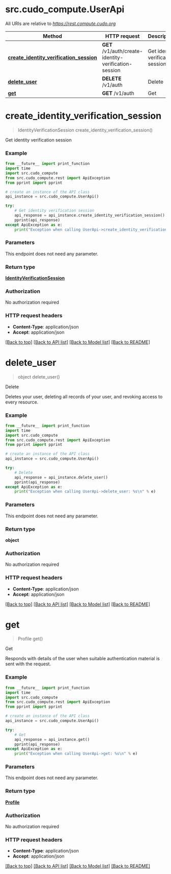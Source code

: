 # src.cudo_compute.UserApi

All URIs are relative to *https://rest.compute.cudo.org*

Method | HTTP request | Description
------------- | ------------- | -------------
[**create_identity_verification_session**](UserApi.md#create_identity_verification_session) | **GET** /v1/auth/create-identity-verification-session | Get identity verification session
[**delete_user**](UserApi.md#delete_user) | **DELETE** /v1/auth | Delete
[**get**](UserApi.md#get) | **GET** /v1/auth | Get


# **create_identity_verification_session**
> IdentityVerificationSession create_identity_verification_session()

Get identity verification session

### Example
```python
from __future__ import print_function
import time
import src.cudo_compute
from src.cudo_compute.rest import ApiException
from pprint import pprint

# create an instance of the API class
api_instance = src.cudo_compute.UserApi()

try:
    # Get identity verification session
    api_response = api_instance.create_identity_verification_session()
    pprint(api_response)
except ApiException as e:
    print("Exception when calling UserApi->create_identity_verification_session: %s\n" % e)
```

### Parameters
This endpoint does not need any parameter.

### Return type

[**IdentityVerificationSession**](IdentityVerificationSession.md)

### Authorization

No authorization required

### HTTP request headers

 - **Content-Type**: application/json
 - **Accept**: application/json

[[Back to top]](#) [[Back to API list]](../README.md#documentation-for-api-endpoints) [[Back to Model list]](../README.md#documentation-for-models) [[Back to README]](../README.md)

# **delete_user**
> object delete_user()

Delete

Deletes your user, deleting all records of your user, and revoking access to every resource.

### Example
```python
from __future__ import print_function
import time
import src.cudo_compute
from src.cudo_compute.rest import ApiException
from pprint import pprint

# create an instance of the API class
api_instance = src.cudo_compute.UserApi()

try:
    # Delete
    api_response = api_instance.delete_user()
    pprint(api_response)
except ApiException as e:
    print("Exception when calling UserApi->delete_user: %s\n" % e)
```

### Parameters
This endpoint does not need any parameter.

### Return type

**object**

### Authorization

No authorization required

### HTTP request headers

 - **Content-Type**: application/json
 - **Accept**: application/json

[[Back to top]](#) [[Back to API list]](../README.md#documentation-for-api-endpoints) [[Back to Model list]](../README.md#documentation-for-models) [[Back to README]](../README.md)

# **get**
> Profile get()

Get

Responds with details of the user when suitable authentication material is sent with the request.

### Example
```python
from __future__ import print_function
import time
import src.cudo_compute
from src.cudo_compute.rest import ApiException
from pprint import pprint

# create an instance of the API class
api_instance = src.cudo_compute.UserApi()

try:
    # Get
    api_response = api_instance.get()
    pprint(api_response)
except ApiException as e:
    print("Exception when calling UserApi->get: %s\n" % e)
```

### Parameters
This endpoint does not need any parameter.

### Return type

[**Profile**](Profile.md)

### Authorization

No authorization required

### HTTP request headers

 - **Content-Type**: application/json
 - **Accept**: application/json

[[Back to top]](#) [[Back to API list]](../README.md#documentation-for-api-endpoints) [[Back to Model list]](../README.md#documentation-for-models) [[Back to README]](../README.md)

